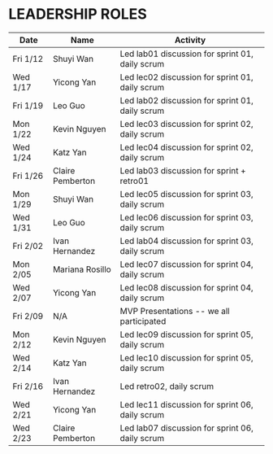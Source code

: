 # LEADERSHIP ROLES

| Date      | Name              | Activity
|-----------|-------------------|--------------------------------------------
|Fri 1/12   | Shuyi Wan         | Led lab01 discussion for  sprint 01, daily scrum
|Wed 1/17   | Yicong Yan        | Led lec02 discussion for  sprint 01, daily scrum
|Fri 1/19   | Leo Guo           | Led lab02 discussion for  sprint 01, daily scrum
|Mon 1/22   | Kevin Nguyen      | Led lec03 discussion for  sprint 02, daily scrum
|Wed 1/24   | Katz Yan          | Led lec04 discussion for  sprint 02, daily scrum
|Fri 1/26   | Claire Pemberton  | Led lab03 discussion for  sprint  + retro01
|Mon 1/29   | Shuyi Wan         | Led lec05 discussion for  sprint 03, daily scrum
|Wed 1/31   | Leo Guo           | Led lec06 discussion for sprint 03, daily scrum
|Fri 2/02   | Ivan Hernandez    | Led lab04 discussion for  sprint 03, daily scrum
|Mon 2/05   | Mariana Rosillo   | Led lec07 discussion for  sprint 04, daily scrum
|Wed 2/07   | Yicong Yan        | Led lec08 discussion for  sprint 04, daily scrum
|Fri 2/09   | N/A               | MVP Presentations -- we all participated
|Mon 2/12   | Kevin Nguyen      | Led lec09 discussion for  sprint 05, daily scrum
|Wed 2/14   | Katz Yan          | Led lec10 discussion for  sprint 05, daily scrum
|Fri 2/16   | Ivan Hernandez    | Led retro02, daily scrum
|Wed 2/21   | Yicong Yan        | Led lec11 discussion for  sprint 06, daily scrum
|Wed 2/23   | Claire Pemberton  | Led lab07 discussion for  sprint 06, daily scrum